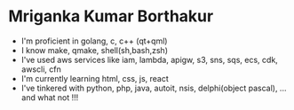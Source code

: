 # Mriganka Kumar Borthakur
- I'm proficient in golang, c, c++ (qt+qml)
- I know make, qmake, shell(sh,bash,zsh)
- I've used aws services like iam, lambda, apigw, s3, sns, sqs, ecs, cdk, awscli, cfn
- I'm currently learning html, css, js, react
- I've tinkered with python, php, java, autoit, nsis, delphi(object pascal), ... and what not !!! 


<!---
- 👋 Hi, I’m Mriganka
- 👀 I’m interested in ...
- 🌱 I’m currently learning ...
- 💞️ I’m looking to collaborate on ...
- 📫 How to reach me ...

mkbblr/mkbblr is a ✨ special ✨ repository because its `README.md` (this file) appears on your GitHub profile.
You can click the Preview link to take a look at your changes.
--->
